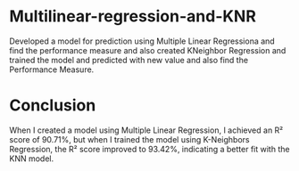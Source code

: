 # Multilinear-regression-and-KNR
Developed a model for prediction using Multiple Linear Regressiona and find the performance measure and also created KNeighbor Regression and trained the model and predicted with new value and also find the Performance Measure.
# Conclusion
When I created a model using Multiple Linear Regression, I achieved an R² score of 90.71%, but when I trained the model using K-Neighbors Regression, the R² score improved to 93.42%, indicating a better fit with the KNN model.
